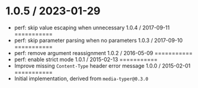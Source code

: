 1.0.5 / 2023-01-29
===========
  * perf: skip value escaping when unnecessary
1.0.4 / 2017-09-11
===========
  * perf: skip parameter parsing when no parameters
1.0.3 / 2017-09-10
===========
  * perf: remove argument reassignment
1.0.2 / 2016-05-09
===========
  * perf: enable strict mode
1.0.1 / 2015-02-13
===========
  * Improve missing `Content-Type` header error message
1.0.0 / 2015-02-01
===========
  * Initial implementation, derived from `media-typer@0.3.0`
